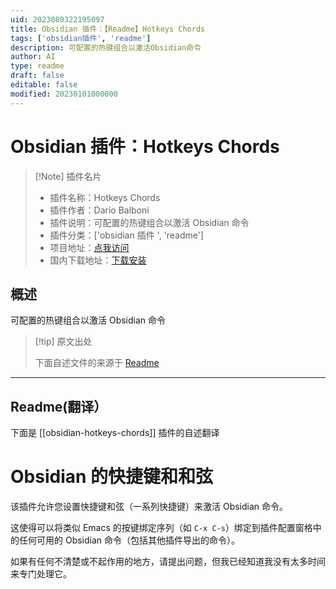 ```yaml
---
uid: 2023080322195097
title: Obsidian 插件：【Readme】Hotkeys Chords
tags: ['obsidian插件', 'readme']
description: 可配置的热键组合以激活Obsidian命令
author: AI
type: readme
draft: false
editable: false
modified: 20230101000000
---
```


# Obsidian 插件：Hotkeys Chords

> [!Note] 插件名片
> - 插件名称：Hotkeys Chords
> - 插件作者：Dario Balboni
> - 插件说明：可配置的热键组合以激活 Obsidian 命令
> - 插件分类：['obsidian 插件 ', 'readme']
> - 项目地址：[点我访问](https://github.com/trenta3/obsidian-hotkeys-chords)
> - 国内下载地址：[下载安装](https://pkmer.cn/products/plugin/pluginMarket/?obsidian-hotkeys-chords)

## 概述

可配置的热键组合以激活 Obsidian 命令

> [!tip] 原文出处
>
>下面自述文件的来源于 [Readme](https://ghproxy.net/https://raw.githubusercontent.com/trenta3/obsidian-hotkeys-chords/master/README.md)
>

---

## Readme(翻译）

下面是 [[obsidian-hotkeys-chords]] 插件的自述翻译

# Obsidian 的快捷键和和弦

该插件允许您设置快捷键和弦（一系列快捷键）来激活 Obsidian 命令。

这使得可以将类似 Emacs 的按键绑定序列（如 `C-x C-s`）绑定到插件配置窗格中的任何可用的 Obsidian 命令（包括其他插件导出的命令）。

如果有任何不清楚或不起作用的地方，请提出问题，但我已经知道我没有太多时间来专门处理它。
